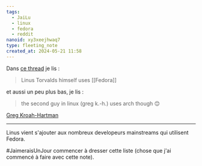 ```yaml
---
tags:
  - JaiLu
  - linux
  - fedora
  - reddit
nanoid: xy3xeejhwaq7
type: fleeting_note
created_at: 2024-05-21 11:58
---
```

Dans [ce thread](https://old.reddit.com/r/linux/comments/1ctxg48/linus_torvalds_on_dogfooding_the_linux_kernel/) je lis :

> Linus Torvalds himself uses [[Fedora]]

et aussi un peu plus bas, je lis :

> the second guy in linux (greg k.-h.) uses arch though 😊

[Greg Kroah-Hartman](https://en.wikipedia.org/wiki/Greg_Kroah-Hartman)

---

Linus vient s'ajouter aux nombreux developeurs mainstreams qui utilisent Fedora.

#JaimeraisUnJour commencer à dresser cette liste (chose que j'ai commencé à faire avec cette note).

